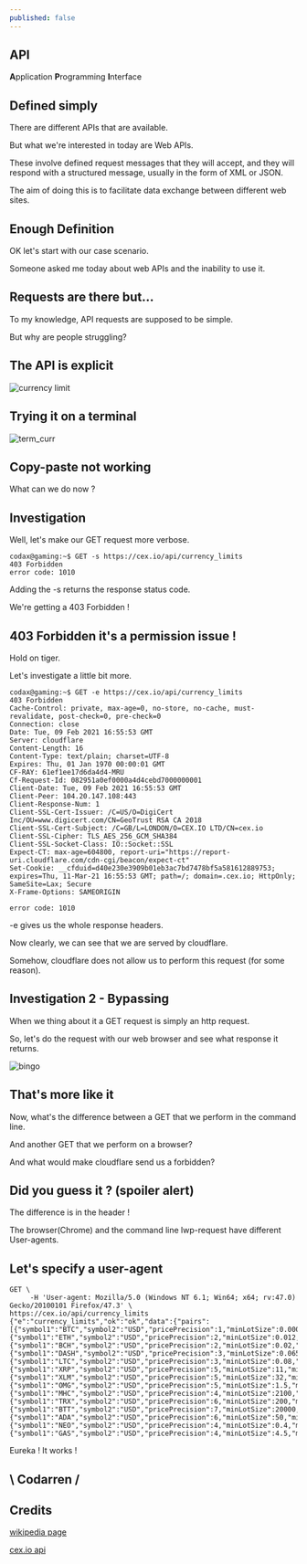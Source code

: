 ```yaml
---
published: false
---
```

## API

**A**pplication **P**rogramming **I**nterface

## Defined simply
There are different APIs that are available.

But what we're interested in today are Web APIs.

These involve defined request messages that they will accept, and they will respond with a structured message, usually in the form of XML or JSON.

The aim of doing this is to facilitate data exchange between different web sites.

## Enough Definition
OK let's start with our case scenario.

Someone asked me today about web APIs and the inability to use it.

## Requests are there but...
To my knowledge, API requests are supposed to be simple.

But why are people struggling?

## The API is explicit
![currency limit](https://github.com/codarrenvelvindron/codarrenvelvindron.github.io/raw/master/images/cex_currency_limits.png)

## Trying it on a terminal
![term_curr](https://github.com/codarrenvelvindron/codarrenvelvindron.github.io/raw/master/images/currency_limit_error_1010.png)

## Copy-paste not working
What can we do now ?

## Investigation
Well, let's make our GET request more verbose.

```
codax@gaming:~$ GET -s https://cex.io/api/currency_limits
403 Forbidden
error code: 1010
```
Adding the -s returns the response status code.

We're getting a 403 Forbidden !

## 403 Forbidden it's a permission issue !
Hold on tiger.

Let's investigate a little bit more.
```
codax@gaming:~$ GET -e https://cex.io/api/currency_limits
403 Forbidden
Cache-Control: private, max-age=0, no-store, no-cache, must-revalidate, post-check=0, pre-check=0
Connection: close
Date: Tue, 09 Feb 2021 16:55:53 GMT
Server: cloudflare
Content-Length: 16
Content-Type: text/plain; charset=UTF-8
Expires: Thu, 01 Jan 1970 00:00:01 GMT
CF-RAY: 61ef1ee17d6da4d4-MRU
Cf-Request-Id: 082951a0ef0000a4d4cebd7000000001
Client-Date: Tue, 09 Feb 2021 16:55:53 GMT
Client-Peer: 104.20.147.108:443
Client-Response-Num: 1
Client-SSL-Cert-Issuer: /C=US/O=DigiCert Inc/OU=www.digicert.com/CN=GeoTrust RSA CA 2018
Client-SSL-Cert-Subject: /C=GB/L=LONDON/O=CEX.IO LTD/CN=cex.io
Client-SSL-Cipher: TLS_AES_256_GCM_SHA384
Client-SSL-Socket-Class: IO::Socket::SSL
Expect-CT: max-age=604800, report-uri="https://report-uri.cloudflare.com/cdn-cgi/beacon/expect-ct"
Set-Cookie: __cfduid=d40e230e3909b01eb3ac7bd7478bf5a581612889753; expires=Thu, 11-Mar-21 16:55:53 GMT; path=/; domain=.cex.io; HttpOnly; SameSite=Lax; Secure
X-Frame-Options: SAMEORIGIN

error code: 1010
```
-e gives us the whole response headers.

Now clearly, we can see that we are served by cloudflare.

Somehow, cloudflare does not allow us to perform this request (for some reason).

## Investigation 2 - Bypassing
When we thing about it a GET request is simply an http request.

So, let's do the request with our web browser and see what response it returns.

![bingo](https://github.com/codarrenvelvindron/codarrenvelvindron.github.io/raw/master/images/get_browser_curr_limit.png)

## That's more like it
Now, what's the difference between a GET that we perform in the command line.

And another GET that we perform on a browser?

And what would make cloudflare send us a forbidden?

## Did you guess it ? (spoiler alert)
The difference is in the header !

The browser(Chrome) and the command line lwp-request have different User-agents.

## Let's specify a user-agent
```
GET \
     -H 'User-agent: Mozilla/5.0 (Windows NT 6.1; Win64; x64; rv:47.0) Gecko/20100101 Firefox/47.3' \
https://cex.io/api/currency_limits
{"e":"currency_limits","ok":"ok","data":{"pairs":[{"symbol1":"BTC","symbol2":"USD","pricePrecision":1,"minLotSize":0.0004,"minLotSizeS2":10,"maxLotSize":null,"minPrice":"3500","maxPrice":"350000"},{"symbol1":"ETH","symbol2":"USD","pricePrecision":2,"minLotSize":0.012,"minLotSizeS2":10,"maxLotSize":null,"minPrice":"26.41","maxPrice":"10000"},{"symbol1":"BCH","symbol2":"USD","pricePrecision":2,"minLotSize":0.02,"minLotSizeS2":10,"maxLotSize":null,"minPrice":"43.40","maxPrice":"8192"},{"symbol1":"DASH","symbol2":"USD","pricePrecision":3,"minLotSize":0.065,"minLotSizeS2":10,"maxLotSize":null,"minPrice":"12.98","maxPrice":"4096"},{"symbol1":"LTC","symbol2":"USD","pricePrecision":3,"minLotSize":0.08,"minLotSizeS2":10,"maxLotSize":null,"minPrice":"7.73","maxPrice":"2048"},{"symbol1":"XRP","symbol2":"USD","pricePrecision":5,"minLotSize":11,"minLotSizeS2":10,"maxLotSize":null,"minPrice":"0.0347","maxPrice":"10"},{"symbol1":"XLM","symbol2":"USD","pricePrecision":5,"minLotSize":32,"minLotSizeS2":10,"maxLotSize":null,"minPrice":"0.002","maxPrice":"10"},{"symbol1":"OMG","symbol2":"USD","pricePrecision":5,"minLotSize":1.5,"minLotSizeS2":10,"maxLotSize":null,"minPrice":"0.11","maxPrice":"50"},{"symbol1":"MHC","symbol2":"USD","pricePrecision":4,"minLotSize":2100,"minLotSizeS2":10,"maxLotSize":null,"minPrice":"0.0004","maxPrice":"50"},{"symbol1":"TRX","symbol2":"USD","pricePrecision":6,"minLotSize":200,"minLotSizeS2":10,"maxLotSize":null,"minPrice":"0.0023","maxPrice":"50"},{"symbol1":"BTT","symbol2":"USD","pricePrecision":7,"minLotSize":20000,"minLotSizeS2":10,"maxLotSize":null,"minPrice":"0.000044","maxPrice":"50"},{"symbol1":"ADA","symbol2":"USD","pricePrecision":6,"minLotSize":50,"minLotSizeS2":10,"maxLotSize":null,"minPrice":"0.0062","maxPrice":"50"},{"symbol1":"NEO","symbol2":"USD","pricePrecision":4,"minLotSize":0.4,"minLotSizeS2":10,"maxLotSize":null,"minPrice":"1.35","maxPrice":"150"},{"symbol1":"GAS","symbol2":"USD","pricePrecision":4,"minLotSize":4.5,"minLotSizeS2":10,"maxLotSize":null,"minP
```
Eureka ! It works !

## \ Codarren /

## Credits
[wikipedia page](https://en.wikipedia.org/wiki/API)

[cex.io api](https://cex.io/rest-api#public-api-calls)